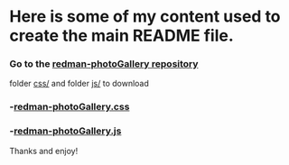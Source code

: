 <h1>Here is some of my content used to create the main README file.</h1>

<h3>Go to the <a href="https://github.com/RedouaneElyakhlifi/redman-photoGallery" target="_blank">redman-photoGallery repository</a></h3>folder <a target="_blank" href="https://github.com/RedouaneElyakhlifi/redman-photoGallery/tree/master/css">css/</a> and folder <a target="_blank" href="https://github.com/RedouaneElyakhlifi/redman-photoGallery/tree/master/js">js/</a> to download<h3> <h3>-<a target="_blank" href="https://github.com/RedouaneElyakhlifi/redman-photoGallery/blob/master/css/redman-photoGallery.css">redman-photoGallery.css</a></h3> <h3>-<a target="_blank" href="https://github.com/RedouaneElyakhlifi/redman-photoGallery/blob/master/js/redman-photoGallery.js">redman-photoGallery.js</a></h3>

Thanks and enjoy! 
